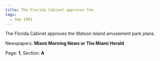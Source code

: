 ```yaml
---  
title: The Florida Cabinet approves the  
tags:  
  - Sep 1981  
---  
```

  
The Florida Cabinet approves the Watson Island amusement park plans.  
  
Newspapers: **Miami Morning News or The Miami Herald**  
  
Page: **1**, Section: **A** 
